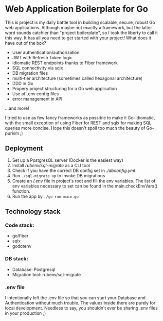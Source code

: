 # Web Application Boilerplate for Go

This is project is my daily battle tool in building scalable, secure, robust Go web applications. Although maybe not exactly a framework, but the latter word sounds catchier than "project boilerplate", so I took the liberty to call it this way. It has all you need to get started with your project! What does it have out of the box?
* User authentication/authorization
* JWT with Refresh Token logic
* Idiomatic REST endpoints thanks to Fiber framework 
* SQL connectivity via sqlx
* DB migration files
* multi-tier architecture (sometimes called hexagonal architecture)
* DDD in Go
* Propery project structuring for a Go web application
* Use of .env config files
* error management in API

...and more!

I tried to use as few fancy frameworks as possible to make it Go-idiomatic, with the small exception of using Fiber for REST and sqlx for making SQL queries more concise. Hope this doesn't spoil too much the beauty of Go-purism ;) 

## Deployment

1. Set up a PostgresQL server (Docker is the easiest way)
2. Install *rubenv/sql-migrate* as a CLI tool
3. Check if you have the correct DB config set in *./dbconfig.yml*
4. Run `./sql-migrate up` to invoke DB migrations
5. Create an */.env* file in project's root and fill the env variables. The list of env variables necessary to set can
   be found in the main.checkEnvVars() function.
6. Run the app by `./go run main.go`

## Technology stack

### Code stack:

- go/fiber
- sqlx
- godotenv

### DB stack:

- Database: Postgresql
- Migration tool: rubenv/sql-migrate 


### .env file
I intentionally left the .env file so that you can start your Database and Authentication without much trouble. The values inside there are purely for local development. Needless to say, you shouldn't ever be sharing .env files in your production ;)
